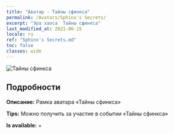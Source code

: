 ```yaml
---
title: "Аватар - Тайны сфинкса"
permalink: /Avatars/Sphinx's Secrets/
excerpt: "Эра хаоса  Тайны сфинкса"
last_modified_at: 2021-06-15
locale: ru
ref: "Sphinx's Secrets.md"
toc: false
classes: wide
---
```

 ![Тайны сфинкса](/images/a/avatarFrame_25.png)

## Подробности

 **Описание:** Рамка аватара «Тайны сфинкса» 

 **Tips:** Можно получить за участие в событии «Тайны сфинкса» 

 **Is available:**  + 

